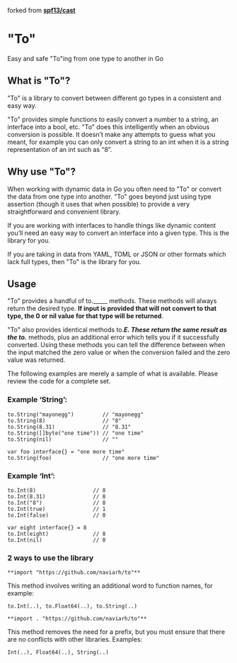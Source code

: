 forked from **[spf13/cast](https://github.com/spf13/cast)**

"To"
====

Easy and safe "To"ing from one type to another in Go

## What is "To"?

"To" is a library to convert between different go types in a consistent and easy way.

"To" provides simple functions to easily convert a number to a string, an
interface into a bool, etc. "To" does this intelligently when an obvious
conversion is possible. It doesn’t make any attempts to guess what you meant,
for example you can only convert a string to an int when it is a string
representation of an int such as “8”.

## Why use "To"?

When working with dynamic data in Go you often need to "To" or convert the data
from one type into another. "To" goes beyond just using type assertion (though
it uses that when possible) to provide a very straightforward and convenient
library.

If you are working with interfaces to handle things like dynamic content
you’ll need an easy way to convert an interface into a given type. This
is the library for you.

If you are taking in data from YAML, TOML or JSON or other formats which lack
full types, then "To" is the library for you.

## Usage

"To" provides a handful of to._____ methods. These methods will always return
the desired type. **If input is provided that will not convert to that type, the
0 or nil value for that type will be returned**.

"To" also provides identical methods to._____E. These return the same result as
the to._____ methods, plus an additional error which tells you if it successfully
converted. Using these methods you can tell the difference between when the
input matched the zero value or when the conversion failed and the zero value
was returned.

The following examples are merely a sample of what is available. Please review
the code for a complete set.

### Example ‘String’:

    to.String("mayonegg")         // "mayonegg"
    to.String(8)                  // "8"
    to.String(8.31)               // "8.31"
    to.String([]byte("one time")) // "one time"
    to.String(nil)                // ""

	var foo interface{} = "one more time"
    to.String(foo)                // "one more time"


### Example ‘Int’:

    to.Int(8)                  // 8
    to.Int(8.31)               // 8
    to.Int("8")                // 8
    to.Int(true)               // 1
    to.Int(false)              // 0

	var eight interface{} = 8
    to.Int(eight)              // 8
    to.Int(nil)                // 0


### 2 ways to use the library

	**import "https://github.com/naviarh/to"**

This method involves writing an additional word to function names, for example:

	to.Int(..), to.Float64(..), to.String(..)

	**import . "https://github.com/naviarh/to"**

This method removes the need for a prefix, but you must ensure that there are no conflicts with other libraries. Examples:

	Int(..), Float64(..), String(..)


